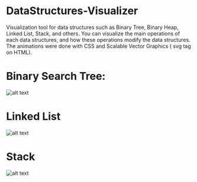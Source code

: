 # DataStructures-Visualizer
Visualization tool for data structures such as Binary Tree, Binary Heap, Linked List, Stack, and others. You can visualize the main operations of each data structures, and how these operations modify the data structures. The animations were done with CSS and Scalable Vector Graphics ( svg tag on HTML).
  
# Binary Search Tree:

![alt text](https://res.cloudinary.com/locomoc/image/upload/v1641521482/bstimage_dcqyk0.png)

# Linked List

  ![alt text](https://res.cloudinary.com/locomoc/image/upload/v1641521482/linkedlistimage_zqgfri.png)

# Stack
  
  ![alt text](https://res.cloudinary.com/locomoc/image/upload/v1641521482/stackimage_xf1ifb.png)
  
 
